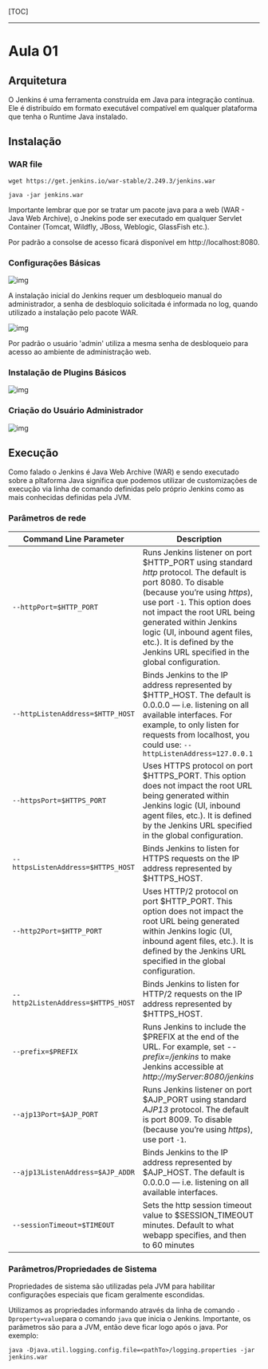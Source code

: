 [TOC]

------

# Aula 01

## Arquitetura

O Jenkins é uma ferramenta construída em Java para integração contínua. Ele é distribuído em formato executável compatível em qualquer plataforma que tenha o Runtime Java instalado.

## Instalação

### WAR file

```
wget https://get.jenkins.io/war-stable/2.249.3/jenkins.war
```

```
java -jar jenkins.war
```

Importante lembrar que por se tratar um pacote java para a web (WAR - Java Web Archive), o Jnekins pode ser executado em qualquer Servlet Container (Tomcat, Wildfly, JBoss, Weblogic, GlassFish etc.).

Por padrão a consolse de acesso ficará disponível em http://localhost:8080.

### Configurações Básicas 

![img](https://www.jenkins.io/doc/book/resources/tutorials/setup-jenkins-01-unlock-jenkins-page.jpg)

A instalação inicial do Jenkins requer um desbloqueio manual do administrador, a senha de desbloquio solicitada é informada no log, quando utilizado a instalação pelo pacote WAR.

![img](https://www.jenkins.io/doc/book/resources/tutorials/setup-jenkins-02-copying-initial-admin-password.png)

Por padrão o usuário 'admin' utiliza a mesma senha de desbloqueio para acesso ao ambiente de administração web.

### Instalação de Plugins Básicos

![img](https://automatingguy.com/public/img/posts/jcasc-first-encounter/2-jenkins-setup-wizard-plugins-choice.jpg)

### Criação do Usuário Administrador

![img](https://assets.digitalocean.com/articles/jenkins-install-ubuntu-1804/jenkins_create_user.png)

## Execução

Como falado o Jenkins é Java Web Archive (WAR) e sendo executado sobre a pltaforma Java significa que podemos utilizar de customizações de execução via linha de comando definidas pelo próprio Jenkins como as mais conhecidas definidas pela JVM.

### Parâmetros de rede

| Command Line Parameter             | Description                                                  |
| ---------------------------------- | ------------------------------------------------------------ |
| `--httpPort=$HTTP_PORT`            | Runs Jenkins listener on port $HTTP_PORT using standard *http* protocol. The default is port 8080. To disable (because you’re using *https*), use port `-1`. This option does not impact the root URL being generated within Jenkins logic (UI, inbound agent files, etc.). It is defined by the Jenkins URL specified in the global configuration. |
| `--httpListenAddress=$HTTP_HOST`   | Binds Jenkins to the IP address represented by $HTTP_HOST. The default is 0.0.0.0 — i.e. listening on all available interfaces. For example, to only listen for requests from localhost, you could use: `--httpListenAddress=127.0.0.1` |
| `--httpsPort=$HTTPS_PORT`          | Uses HTTPS protocol on port $HTTPS_PORT. This option does not impact the root URL being generated within Jenkins logic (UI, inbound agent files, etc.). It is defined by the Jenkins URL specified in the global configuration. |
| `--httpsListenAddress=$HTTPS_HOST` | Binds Jenkins to listen for HTTPS requests on the IP address represented by $HTTPS_HOST. |
| `--http2Port=$HTTP_PORT`           | Uses HTTP/2 protocol on port $HTTP_PORT. This option does not impact the root URL being generated within Jenkins logic (UI, inbound agent files, etc.). It is defined by the Jenkins URL specified in the global configuration. |
| `--http2ListenAddress=$HTTPS_HOST` | Binds Jenkins to listen for HTTP/2 requests on the IP address represented by $HTTPS_HOST. |
| `--prefix=$PREFIX`                 | Runs Jenkins to include the $PREFIX at the end of the URL. For example, set *--prefix=/jenkins* to make Jenkins accessible at *http://myServer:8080/jenkins* |
| `--ajp13Port=$AJP_PORT`            | Runs Jenkins listener on port $AJP_PORT using standard *AJP13* protocol. The default is port 8009. To disable (because you’re using *https*), use port `-1`. |
| `--ajp13ListenAddress=$AJP_ADDR`   | Binds Jenkins to the IP address represented by $AJP_HOST. The default is 0.0.0.0 — i.e. listening on all available interfaces. |
| `--sessionTimeout=$TIMEOUT`        | Sets the http session timeout value to $SESSION_TIMEOUT minutes. Default to what webapp specifies, and then to 60 minutes |

### Parâmetros/Propriedades de Sistema

Propriedades de sistema são utilizadas pela JVM para habilitar configurações especiais que ficam geralmente escondidas.

Utilizamos as propriedades informando através da linha de comando `-Dproperty=value`para o comando `java` que inicia o Jenkins. Importante, os parâmetros são para a JVM, então deve ficar logo após o java. Por exemplo:

```
java -Djava.util.logging.config.file=<pathTo>/logging.properties -jar jenkins.war
```